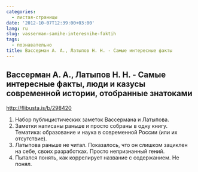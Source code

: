 ```yaml
---
categories:
  - листая-страницы
date: '2012-10-07T12:39:00+03:00'
lang: ru
slug: vasserman-samihe-interesnihe-faktih
tags:
  - познавательно
title: Вассерман А. А., Латыпов Н. Н. - Самые интересные факты
---
```



## Вассерман А. А., Латыпов Н. Н. - Самые интересные факты, люди и казусы современной истории, отобранные знатоками

<http://flibusta.is/b/298420>

<!--more-->

1. Набор публицистических заметок Вассермана и Латыпова.
2. Заметки написаны раньше и просто собраны в одну книгу. Тематика: образование и наука в современной России (или их отсутствие).
3. Латыпова раньше не читал. Показалось, что он слишком зациклен на себе, своих разработках. Просто непризнанный гений.
4. Пытался понять, как коррелирует название с содержанием. Не понял.
